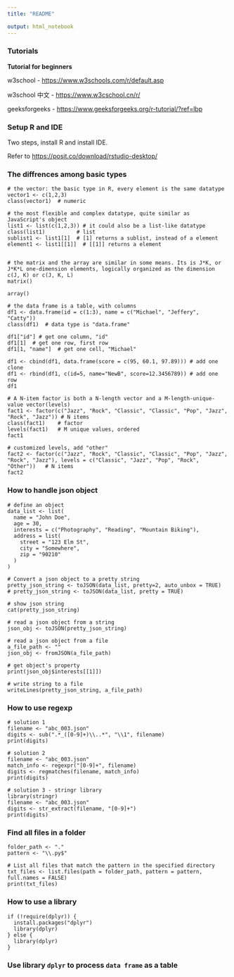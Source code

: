 ```yaml
---
title: "README"

output: html_notebook
---
```


### Tutorials

__Tutorial for beginners__

w3school - https://www.w3schools.com/r/default.asp

w3school 中文 - https://www.w3cschool.cn/r/

geeksforgeeks - https://www.geeksforgeeks.org/r-tutorial/?ref=lbp

### Setup R and IDE

Two steps, install R and install IDE. 

Refer to https://posit.co/download/rstudio-desktop/


### The diffrences among basic types

```{r}
# the vector: the basic type in R, every element is the same datatype
vector1 <- c(1,2,3)
class(vector1)  # numeric

# the most flexible and complex datatype, quite similar as JavaScript's object
list1 <- list(c(1,2,3)) # it could also be a list-like datatype
class(list1)          # list
sublist1 <- list1[1]  # [1] returns a sublist, instead of a element
element1 <- list1[[1]]  # [[1]] returns a element


# the matrix and the array are similar in some means. Its is J*K, or J*K*L one-dimension elements, logically organized as the dimension c(J, K) or c(J, K, L)
matrix()

array()

# the data frame is a table, with columns
df1 <- data.frame(id = c(1:3), name = c("Michael", "Jeffery", "Catty"))
class(df1)  # data type is "data.frame"

df1["id"] # get one column, "id"
df1[1]  # get one row, first row
df1[1, "name"]  # get one cell, "Michael"

df1 <- cbind(df1, data.frame(score = c(95, 60.1, 97.89))) # add one clone
df1 <- rbind(df1, c(id=5, name="NewB", score=12.3456789)) # add one row
df1

# A N-item factor is both a N-length vector and a M-length-unique-value vector(levels)  
fact1 <- factor(c("Jazz", "Rock", "Classic", "Classic", "Pop", "Jazz", "Rock", "Jazz")) # N items
class(fact1)    # factor
levels(fact1)   # M unique values, ordered
fact1

# customized levels, add "other"
fact2 <- factor(c("Jazz", "Rock", "Classic", "Classic", "Pop", "Jazz", "Rock", "Jazz"), levels = c("Classic", "Jazz", "Pop", "Rock", "Other"))   # N items
fact2
```


### How to handle json object

```{r}
# define an object
data_list <- list(
  name = "John Doe",
  age = 30,
  interests = c("Photography", "Reading", "Mountain Biking"),
  address = list(
    street = "123 Elm St",
    city = "Somewhere",
    zip = "90210"
  )
)

# Convert a json object to a pretty string
pretty_json_string <- toJSON(data_list, pretty=2, auto_unbox = TRUE)
# pretty_json_string <- toJSON(data_list, pretty = TRUE)

# show json string
cat(pretty_json_string)

# read a json object from a string
json_obj <- toJSON(pretty_json_string)

# read a json object from a file
a_file_path <- ""
json_obj <- fromJSON(a_file_path)

# get object's property
print(json_obj$interests[[1]])

# write string to a file
writeLines(pretty_json_string, a_file_path)
```

### How to use regexp

```{r}
# solution 1
filename <- "abc_003.json"
digits <- sub(".*_([0-9]+)\\..*", "\\1", filename)
print(digits)

# solution 2
filename <- "abc_003.json"
match_info <- regexpr("[0-9]+", filename)
digits <- regmatches(filename, match_info)
print(digits)

# solution 3 - stringr library
library(stringr)
filename <- "abc_003.json"
digits <- str_extract(filename, "[0-9]+")
print(digits)

```

### Find all files in a folder 

```{r}
folder_path <- "."
pattern <- "\\.py$"

# List all files that match the pattern in the specified directory
txt_files <- list.files(path = folder_path, pattern = pattern, full.names = FALSE)
print(txt_files)
```

### How to use a library
```{r}
if (!require(dplyr)) {
  install.packages("dplyr")
  library(dplyr)
} else {
  library(dplyr)
}
```

### Use library `dplyr` to process `data frame` as a table
```{r}

```

 